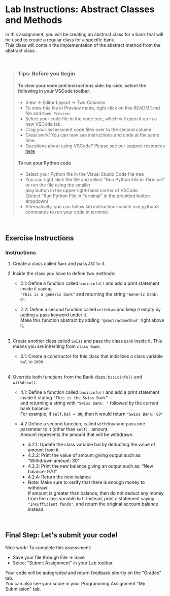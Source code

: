 # Lab Instructions: Abstract Classes and Methods

In this assignment, you will be creating an abstract class for a bank that will be used to create a regular class for a specific bank.  
This class will contain the implementation of the abstract method from the abstract class.  

 <br>

> ### **Tips: Before you Begin**
> #### **To view your code and instructions side-by-side**, select the following in your VSCode toolbar:
> - View -> Editor Layout -> Two Columns
> - To view this file in Preview mode, right click on this README.md file and `Open Preview`
> - Select your code file in the code tree, which will open it up in a new VSCode tab.
> - Drag your assessment code files over to the second column. 
> - Great work! You can now see instructions and code at the same time. 
> - Questions about using VSCode? Please see our support resources [here](https://www.coursera.org/learn/programming-in-python/supplement/2IEyt/visual-studio-code-on-coursera)
> #### **To run your Python code**
> - Select your Python file in the Visual Studio Code file tree 
> - You can right click the file and select "Run Python File in Terminal" 
>   or run the file using the smaller   
    play button in the upper right-hand corner 
>   of VSCode.  
    (Select "Run Python File in Terminal" in the provided button dropdown)
> - Alternatively, you can follow lab instructions which use python3 commands to run your code in terminal.
> 
<br>

## Exercise Instructions

### Instructions

1. Create a class called `Bank` and pass `ABC` to it.  

2. Inside the class you have to define two methods: 
    - 2.1: Define a function called `basicinfo()` and add a print statement inside it saying   
    `"This is a generic bank"` and returning the string `"Generic bank: 0"`. 

    - 2.2: Define a second function called `withdraw` and keep it empty by adding a pass keyword under it.   
    Make this function abstract by adding `'@abstractmethod'` right above it. <br><br>

3. Create another class called `Swiss` and pass the class `Bank` inside it. 
    This means you are inheriting from `class Bank`. 
    -  3.1: Create a constructor for this class that initializes a class variable `bal` to `1000` <br><br>

4. Override both functions from the Bank class: `basicinfo()` and `withdraw()`. 
    - 4.1: Define a function called `basicinfo()` and add a print statement inside it stating `“This is the Swiss Bank”`  
    and returning a string with `"Swiss Bank: "` followed by the current bank balance.   
    For example, if `self.bal = 80`, then it would return `"Swiss Bank: 80"`

    - 4.2 Define a second function,  called `withdraw` and pass one parameter to it (other than `self):` amount.  
     Amount represents the amount that will be withdrawn. 

        - 4.2.1: Update the class variable bal by deducting the value of amount from it. 
        - 4.2.2: Print the value of amount giving output such as: “Withdrawn amount: 30"
        - 4.2.3:  Print the new balance giving an output such as: “New balance: 970”
        - 4.2.4:  Return the new balance
        - Note: Make sure to verify that there is enough money to withdraw!  
        If amount is greater than balance, then do not deduct any money from the 
        class variable `bal`. Instead, print a statement saying `"Insufficient funds"`, and return the original account balance instead.

<br>


## Final Step: Let's submit your code!
Nice work! To complete this assessment:
- Save your file through File -> Save 
- Select "Submit Assignment" in your Lab toolbar. 

Your code will be autograded and return feedback shortly on the "Grades" tab.  
You can also see your score in your Programming Assignment "My Submission" tab.
<br> <br> 